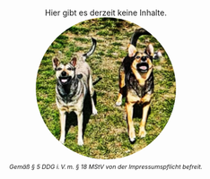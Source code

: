# benjaminsingelmann.net

<style>
impr{
    font-size: 8pt;
    font-style: italic;
}

img {
    border-radius: 50%;
}

h1#benjaminsingelmannnet{
    visibility: hidden !important;
}

</style>

<center>

Hier gibt es derzeit keine Inhalte.<br>
<img src="assets/img/wuggos.jpg" width="250"/>
<br>
<impr>Gemäß § 5 DDG i. V. m. § 18 MStV von der Impressumspflicht befreit.</impr>

</center>
